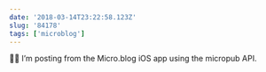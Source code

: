 ```yaml
---
date: '2018-03-14T23:22:58.123Z'
slug: '84178'
tags: ['microblog']
---
```


👋🏻 I’m posting from the Micro.blog iOS app using the micropub API.
